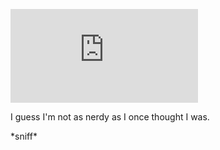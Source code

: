 [![I am nerdier than 67% of all people. Are you nerdier? Click here to
find
out!](http://www.wxplotter.com/images/ft/nq.php?val=9702)](http://www.wxplotter.com/ft_nq.php)

I guess I'm not as nerdy as I once thought I was.

\*sniff\*
